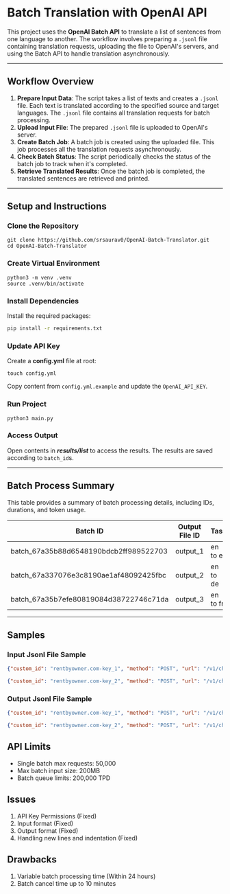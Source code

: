 # Batch Translation with OpenAI API

This project uses the **OpenAI Batch API** to translate a list of sentences from one language to another. The workflow involves preparing a `.jsonl` file containing translation requests, uploading the file to OpenAI's servers, and using the Batch API to handle translation asynchronously.

---

## Workflow Overview

1. **Prepare Input Data**: The script takes a list of texts and creates a `.jsonl` file. Each text is translated according to the specified source and target languages. The `.jsonl` file contains all translation requests for batch processing.
2. **Upload Input File**: The prepared `.jsonl` file is uploaded to OpenAI's server.
3. **Create Batch Job**: A batch job is created using the uploaded file. This job processes all the translation requests asynchronously.
4. **Check Batch Status**: The script periodically checks the status of the batch job to track when it's completed.
5. **Retrieve Translated Results**: Once the batch job is completed, the translated sentences are retrieved and printed.

---

## Setup and Instructions

### **Clone the Repository**
```
git clone https://github.com/srsaurav0/OpenAI-Batch-Translator.git
cd OpenAI-Batch-Translator
```

### **Create Virtual Environment**
```
python3 -m venv .venv
source .venv/bin/activate
```

### **Install Dependencies**   
Install the required packages:
```bash
pip install -r requirements.txt
```

### **Update API Key**
Create a **config.yml** file at root:
```
touch config.yml
```
Copy content from `config.yml.example` and update the `OpenAI_API_KEY`.

### **Run Project**
```
python3 main.py
```

### **Access Output**
Open contents in ***results/list*** to access the results. The results are saved according to `batch_id`s.

---

## Batch Process Summary

This table provides a summary of batch processing details, including IDs, durations, and token usage.

| Batch ID | Output File ID | Task            | No. of Requests | Duration        | Prompt Tokens | Completion Tokens | Total Tokens |
|----------|----------------|-----------------|-----------------|-----------------|---------------|-------------------|--------------|
| batch_67a35b88d6548190bdcb2ff989522703  | output_1       | en to es        | 5        | 2 hours         | 150           | 450               | 600          |
| batch_67a337076e3c8190ae1af48092425fbc  | output_2       | en to de        | 5        | 3 hours 30 mins | 200           | 550               | 750          |
| batch_67a35b7efe80819084d38722746c71da  | output_3       | en to fr         | 5        | 1 hour 45 mins  | 100           | 300               | 400          |

---

## **Samples**

### Input Jsonl File Sample

```json
{"custom_id": "rentbyowner.com-key_1", "method": "POST", "url": "/v1/chat/completions", "body": {"model": "gpt-4o-mini", "messages": [{"role": "system", "content": "Translate the sentence from English to French. \nKeep all HTML tags, attributes, and links intact. \nKeep all templates intact. \nTranslate only the visible text between the tags. \nPreserve the exact text of 'Rent By Owner\u2122' and 'Rent by Owner' without translation or modification.\nPreserve original spacing and line breaks without adding or removing any. \nEnsure that the original formatting, including indentation and line breaks, is preserved in the output."}, {"role": "user", "content": "{{template \"common/redirect/redirect.tpl\" .}}\n\n{{define \"site_common_preload\"}}\n    <link rel=\"preload\" href=\"{{.staticFileUrl}}/static/fonts/Muli_Webfont.woff2\" as=\"font\" type=\"font/woff2\" crossorigin>\n{{end}}\n\n{{define \"site_css\"}}\n    <link rel=\"stylesheet\" type=\"text/css\" href=\"{{.staticFileUrl}}/static/css/sites/rentbyowner.com/common/variables.css\"/>\n    <link rel=\"stylesheet\" type=\"text/css\" href=\"{{.staticFileUrl}}/static/css/sites/rentbyowner.com/common/global.css\"/>\n    <link rel=\"stylesheet\" type=\"text/css\" href=\"{{.staticFileUrl}}/static/css/sites/rentbyowner.com/pages/redirect.css\"/>\n{{end}}\n\n{{define \"site_preload\"}}\n    <link rel=\"preload\" type=\"text/css\" href=\"{{.staticFileUrl}}/static/css/sites/rentbyowner.com/common/variables.css\" as=\"style\"/>\n    <link rel=\"preload\" type=\"text/css\" href=\"{{.staticFileUrl}}/static/css/sites/rentbyowner.com/common/global.css\" as=\"style\"/>\n    <link rel=\"preload\" type=\"text/css\" href=\"{{.staticFileUrl}}/static/css/sites/rentbyowner.com/pages/redirect.css\" as=\"style\"/>\n{{end}}\n\n{{define \"site_header_logo_redirect\"}}\n    <a href=\"/\" class=\"align-item-center\">\n        <img src=\"{{.staticFileUrl}}/static/images/sites/rentbyowner.com/header_logo.svg\" alt=\"{{i18n .Lang \"brand\"}}\" width=\"182\" height=\"26\">\n    </a>\n{{end}}\n\n{{define \"site_redirect_container_logo\"}}\n    <div class=\"box logo-area\">\n        <img src=\"{{.staticFileUrl}}/static/images/sites/rentbyowner.com/logo_footer.svg\" alt=\"{{i18n .Lang \"brand\"}}\" width=\"182\" height=\"26\" />\n    </div>\n{{end}}"}], "max_tokens": 5000}}

{"custom_id": "rentbyowner.com-key_2", "method": "POST", "url": "/v1/chat/completions", "body": {"model": "gpt-4o-mini", "messages": [{"role": "system", "content": "Translate the sentence from English to Spanish. \nKeep all HTML tags, attributes, and links intact. \nKeep all templates intact. \nTranslate only the visible text between the tags. \nPreserve the exact text of 'Rent By Owner\u2122' and 'Rent by Owner' without translation or modification.\nPreserve original spacing and line breaks without adding or removing any. \nEnsure that the original formatting, including indentation and line breaks, is preserved in the output."}, {"role": "user", "content": "{{if eq .pageLayout \"SubLocation:Hotel\"}}\n    {{template \"sites/rentbyowner.com/sub_page/lang/hotels.tpl\" .}}\n{{else if eq .pageLayout \"SubLocation:VacationRental\"}}\n    {{template \"sites/rentbyowner.com/sub_page/lang/vacation_rentals.tpl\" .}}\n{{else if eq .pageLayout \"SubLocation:Cottage\"}}\n    {{template \"sites/rentbyowner.com/sub_page/lang/cottages.tpl\" .}}\n{{else if eq .pageLayout \"SubLocation:Cabin\"}}\n    {{template \"sites/rentbyowner.com/sub_page/lang/cabins.tpl\" .}}\n{{else if eq .pageLayout \"SubLocation:Villa\"}}\n    {{template \"sites/rentbyowner.com/sub_page/lang/villas.tpl\" .}}\n{{else if eq .pageLayout \"SubLocation:Resort\"}}\n    {{template \"sites/rentbyowner.com/sub_page/lang/resorts.tpl\" .}}\n{{else if eq .pageLayout \"SubLocation:FamilyRental\"}}\n    {{template \"sites/rentbyowner.com/sub_page/lang/family_rentals.tpl\" .}}\n{{else if eq .pageLayout \"SubLocation:PetFriendly\"}}\n    {{template \"sites/rentbyowner.com/sub_page/lang/pet_friendly.tpl\" .}}\n{{else if eq .pageLayout \"SubLocation:Pool\"}}\n    {{template \"sites/rentbyowner.com/sub_page/lang/rentals_with_pools.tpl\" .}}\n{{else if eq .pageLayout \"SubLocation:Oceanfront\"}}\n    {{template \"sites/rentbyowner.com/sub_page/lang/oceanfront.tpl\" .}}\n{{else if eq .pageLayout \"SubLocation:Beach\"}}\n    {{template \"sites/rentbyowner.com/sub_page/lang/beach_rentals.tpl\" .}}\n{{else if eq .pageLayout \"SubLocation:LuxuryRental\"}}\n    {{template \"sites/rentbyowner.com/sub_page/lang/luxury_rentals.tpl\" .}}\n{{else if eq .pageLayout \"SubLocation:DiscountRental\"}}\n    {{template \"sites/rentbyowner.com/sub_page/lang/discount_rentals.tpl\" .}}\n{{else if eq .pageLayout \"SubLocation:BusinessTravel\"}}\n    {{template \"sites/rentbyowner.com/sub_page/lang/business_travel.tpl\" .}}\n{{else if eq .pageLayout \"SubLocation:ShortTermStay\"}}\n    {{template \"sites/rentbyowner.com/sub_page/lang/short_term_stays.tpl\" .}}\n{{else if eq .pageLayout \"SubLocation:SustainableTravel\"}}\n    {{template \"sites/rentbyowner.com/sub_page/lang/sustainable_travel.tpl\" .}}\n{{else if eq .pageLayout \"SubLocation:SkiChalet\"}}\n    {{template \"sites/rentbyowner.com/sub_page/lang/ski_chalets.tpl\" .}}\n{{else if eq .pageLayout \"SubLocation:Timeshare\"}}\n    {{template \"sites/rentbyowner.com/sub_page/lang/timeshares.tpl\" .}}\n{{else if eq .pageLayout \"SubLocation:GroupTravel\"}}\n    {{template \"sites/rentbyowner.com/sub_page/lang/group_travel.tpl\" .}}\n{{else if eq .pageLayout \"SubLocation:WinterRental\"}}\n    {{template \"sites/rentbyowner.com/sub_page/lang/winter_rentals.tpl\" .}}\n{{else if eq .pageLayout \"SubLocation:SummerRental\"}}\n    {{template \"sites/rentbyowner.com/sub_page/lang/summer_rentals.tpl\" .}}\n{{else if eq .pageLayout \"SubLocation:MonthlyStay\"}}\n    {{template \"sites/rentbyowner.com/sub_page/lang/monthly_stays.tpl\" .}}\n{{else if eq .pageLayout \"SubLocation:HolidayHomes\"}}\n    {{template \"sites/rentbyowner.com/sub_page/lang/holiday_homes.tpl\" .}}\n{{else if eq .pageLayout \"SubLocation:UniqueVacationRentals\"}}\n    {{template \"sites/rentbyowner.com/sub_page/lang/unique_vacation_rentals.tpl\" .}}\n{{else}}\n    {{template \"sites/rentbyowner.com/sub_page/lang/vacation_rentals.tpl\" .}}\n{{end}}"}], "max_tokens": 5000}}
```

### Output Jsonl File Sample

```json
{"custom_id": "rentbyowner.com-key_1", "method": "POST", "url": "/v1/chat/completions", "body": {"model": "gpt-4o-mini", "messages": [{"role": "system", "content": "Translate the sentence from English to French. \nKeep all HTML tags, attributes, and links intact. \nKeep all templates intact. \nTranslate only the visible text between the tags. \nPreserve the exact text of 'Rent By Owner\u2122' and 'Rent by Owner' without translation or modification.\nPreserve original spacing and line breaks without adding or removing any. \nEnsure that the original formatting, including indentation and line breaks, is preserved in the output."}, {"role": "user", "content": "{{template \"common/redirect/redirect.tpl\" .}}\n\n{{define \"site_common_preload\"}}\n    <link rel=\"preload\" href=\"{{.staticFileUrl}}/static/fonts/Muli_Webfont.woff2\" as=\"font\" type=\"font/woff2\" crossorigin>\n{{end}}\n\n{{define \"site_css\"}}\n    <link rel=\"stylesheet\" type=\"text/css\" href=\"{{.staticFileUrl}}/static/css/sites/rentbyowner.com/common/variables.css\"/>\n    <link rel=\"stylesheet\" type=\"text/css\" href=\"{{.staticFileUrl}}/static/css/sites/rentbyowner.com/common/global.css\"/>\n    <link rel=\"stylesheet\" type=\"text/css\" href=\"{{.staticFileUrl}}/static/css/sites/rentbyowner.com/pages/redirect.css\"/>\n{{end}}\n\n{{define \"site_preload\"}}\n    <link rel=\"preload\" type=\"text/css\" href=\"{{.staticFileUrl}}/static/css/sites/rentbyowner.com/common/variables.css\" as=\"style\"/>\n    <link rel=\"preload\" type=\"text/css\" href=\"{{.staticFileUrl}}/static/css/sites/rentbyowner.com/common/global.css\" as=\"style\"/>\n    <link rel=\"preload\" type=\"text/css\" href=\"{{.staticFileUrl}}/static/css/sites/rentbyowner.com/pages/redirect.css\" as=\"style\"/>\n{{end}}\n\n{{define \"site_header_logo_redirect\"}}\n    <a href=\"/\" class=\"align-item-center\">\n        <img src=\"{{.staticFileUrl}}/static/images/sites/rentbyowner.com/header_logo.svg\" alt=\"{{i18n .Lang \"brand\"}}\" width=\"182\" height=\"26\">\n    </a>\n{{end}}\n\n{{define \"site_redirect_container_logo\"}}\n    <div class=\"box logo-area\">\n        <img src=\"{{.staticFileUrl}}/static/images/sites/rentbyowner.com/logo_footer.svg\" alt=\"{{i18n .Lang \"brand\"}}\" width=\"182\" height=\"26\" />\n    </div>\n{{end}}"}], "max_tokens": 5000}}

{"custom_id": "rentbyowner.com-key_2", "method": "POST", "url": "/v1/chat/completions", "body": {"model": "gpt-4o-mini", "messages": [{"role": "system", "content": "Translate the sentence from English to Spanish. \nKeep all HTML tags, attributes, and links intact. \nKeep all templates intact. \nTranslate only the visible text between the tags. \nPreserve the exact text of 'Rent By Owner\u2122' and 'Rent by Owner' without translation or modification.\nPreserve original spacing and line breaks without adding or removing any. \nEnsure that the original formatting, including indentation and line breaks, is preserved in the output."}, {"role": "user", "content": "{{if eq .pageLayout \"SubLocation:Hotel\"}}\n    {{template \"sites/rentbyowner.com/sub_page/lang/hotels.tpl\" .}}\n{{else if eq .pageLayout \"SubLocation:VacationRental\"}}\n    {{template \"sites/rentbyowner.com/sub_page/lang/vacation_rentals.tpl\" .}}\n{{else if eq .pageLayout \"SubLocation:Cottage\"}}\n    {{template \"sites/rentbyowner.com/sub_page/lang/cottages.tpl\" .}}\n{{else if eq .pageLayout \"SubLocation:Cabin\"}}\n    {{template \"sites/rentbyowner.com/sub_page/lang/cabins.tpl\" .}}\n{{else if eq .pageLayout \"SubLocation:Villa\"}}\n    {{template \"sites/rentbyowner.com/sub_page/lang/villas.tpl\" .}}\n{{else if eq .pageLayout \"SubLocation:Resort\"}}\n    {{template \"sites/rentbyowner.com/sub_page/lang/resorts.tpl\" .}}\n{{else if eq .pageLayout \"SubLocation:FamilyRental\"}}\n    {{template \"sites/rentbyowner.com/sub_page/lang/family_rentals.tpl\" .}}\n{{else if eq .pageLayout \"SubLocation:PetFriendly\"}}\n    {{template \"sites/rentbyowner.com/sub_page/lang/pet_friendly.tpl\" .}}\n{{else if eq .pageLayout \"SubLocation:Pool\"}}\n    {{template \"sites/rentbyowner.com/sub_page/lang/rentals_with_pools.tpl\" .}}\n{{else if eq .pageLayout \"SubLocation:Oceanfront\"}}\n    {{template \"sites/rentbyowner.com/sub_page/lang/oceanfront.tpl\" .}}\n{{else if eq .pageLayout \"SubLocation:Beach\"}}\n    {{template \"sites/rentbyowner.com/sub_page/lang/beach_rentals.tpl\" .}}\n{{else if eq .pageLayout \"SubLocation:LuxuryRental\"}}\n    {{template \"sites/rentbyowner.com/sub_page/lang/luxury_rentals.tpl\" .}}\n{{else if eq .pageLayout \"SubLocation:DiscountRental\"}}\n    {{template \"sites/rentbyowner.com/sub_page/lang/discount_rentals.tpl\" .}}\n{{else if eq .pageLayout \"SubLocation:BusinessTravel\"}}\n    {{template \"sites/rentbyowner.com/sub_page/lang/business_travel.tpl\" .}}\n{{else if eq .pageLayout \"SubLocation:ShortTermStay\"}}\n    {{template \"sites/rentbyowner.com/sub_page/lang/short_term_stays.tpl\" .}}\n{{else if eq .pageLayout \"SubLocation:SustainableTravel\"}}\n    {{template \"sites/rentbyowner.com/sub_page/lang/sustainable_travel.tpl\" .}}\n{{else if eq .pageLayout \"SubLocation:SkiChalet\"}}\n    {{template \"sites/rentbyowner.com/sub_page/lang/ski_chalets.tpl\" .}}\n{{else if eq .pageLayout \"SubLocation:Timeshare\"}}\n    {{template \"sites/rentbyowner.com/sub_page/lang/timeshares.tpl\" .}}\n{{else if eq .pageLayout \"SubLocation:GroupTravel\"}}\n    {{template \"sites/rentbyowner.com/sub_page/lang/group_travel.tpl\" .}}\n{{else if eq .pageLayout \"SubLocation:WinterRental\"}}\n    {{template \"sites/rentbyowner.com/sub_page/lang/winter_rentals.tpl\" .}}\n{{else if eq .pageLayout \"SubLocation:SummerRental\"}}\n    {{template \"sites/rentbyowner.com/sub_page/lang/summer_rentals.tpl\" .}}\n{{else if eq .pageLayout \"SubLocation:MonthlyStay\"}}\n    {{template \"sites/rentbyowner.com/sub_page/lang/monthly_stays.tpl\" .}}\n{{else if eq .pageLayout \"SubLocation:HolidayHomes\"}}\n    {{template \"sites/rentbyowner.com/sub_page/lang/holiday_homes.tpl\" .}}\n{{else if eq .pageLayout \"SubLocation:UniqueVacationRentals\"}}\n    {{template \"sites/rentbyowner.com/sub_page/lang/unique_vacation_rentals.tpl\" .}}\n{{else}}\n    {{template \"sites/rentbyowner.com/sub_page/lang/vacation_rentals.tpl\" .}}\n{{end}}"}], "max_tokens": 5000}}
```

## API Limits
- Single batch max requests: 50,000
- Max batch input size: 200MB
- Batch queue limits: 200,000 TPD


## Issues

1. API Key Permissions (Fixed)
2. Input format (Fixed)
3. Output format (Fixed)
4. Handling new lines and indentation (Fixed)

## Drawbacks

1. Variable batch processing time (Within 24 hours)
2. Batch cancel time up to 10 minutes


<!-- batch_67a35b88d6548190bdcb2ff989522703 -> Spanish
batch_67a337076e3c8190ae1af48092425fbc -> German
batch_67a35b7efe80819084d38722746c71da -> French -->